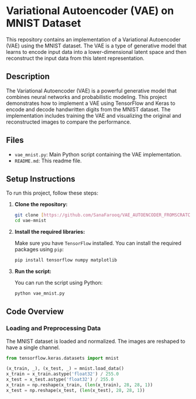 # Variational Autoencoder (VAE) on MNIST Dataset

This repository contains an implementation of a Variational Autoencoder (VAE) using the MNIST dataset. The VAE is a type of generative model that learns to encode input data into a lower-dimensional latent space and then reconstruct the input data from this latent representation.

## Description

The Variational Autoencoder (VAE) is a powerful generative model that combines neural networks and probabilistic modeling. This project demonstrates how to implement a VAE using TensorFlow and Keras to encode and decode handwritten digits from the MNIST dataset. The implementation includes training the VAE and visualizing the original and reconstructed images to compare the performance.

## Files

- `vae_mnist.py`: Main Python script containing the VAE implementation.
- `README.md`: This readme file.

## Setup Instructions

To run this project, follow these steps:

1. **Clone the repository:**

    ```bash
    git clone [https://github.com/SanaFarooq/VAE_AUTOENCODER_FROMSCRATCH.git]
    cd vae-mnist
    ```

2. **Install the required libraries:**

    Make sure you have `TensorFlow` installed. You can install the required packages using `pip`:

    ```bash
    pip install tensorflow numpy matplotlib
    ```

3. **Run the script:**

    You can run the script using Python:

    ```bash
    python vae_mnist.py
    ```

## Code Overview

### Loading and Preprocessing Data

The MNIST dataset is loaded and normalized. The images are reshaped to have a single channel.

```python
from tensorflow.keras.datasets import mnist

(x_train, _), (x_test, _) = mnist.load_data()
x_train = x_train.astype('float32') / 255.0
x_test = x_test.astype('float32') / 255.0
x_train = np.reshape(x_train, (len(x_train), 28, 28, 1))
x_test = np.reshape(x_test, (len(x_test), 28, 28, 1))
